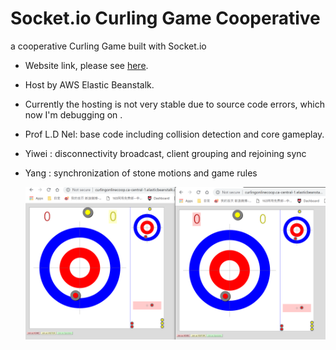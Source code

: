 # Socket.io Curling Game Cooperative
a cooperative Curling Game built with Socket.io

* Website link, please see [here](http://curlingonlinecoop.ca-central-1.elasticbeanstalk.com/). 
* Host by AWS Elastic Beanstalk. 
* Currently the hosting is not very stable due to source code errors,  which now I'm debugging on .
  
* Prof L.D Nel: base code including collision detection and core gameplay.
* Yiwei : disconnectivity broadcast, client grouping and rejoining sync
* Yang : synchronization of stone motions and game rules

  ![The link](https://github.com/zywkloo/Socket.io-Curling-Game-Coop/raw/master/ScreenShot.png)
